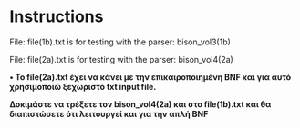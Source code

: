# Instructions

File:  file(1b).txt is for testing with the parser:  bison_vol3(1b) <br>

File:  file(2a).txt is for testing with the parser:  bison_vol4(2a)  <br>

<p><strong>&#x2022; To file(2a).txt έχει να κάνει με την επικαιροποιημένη BNF και για αυτό χρησιμοποιώ ξεχωριστό txt 
input file.  <br>

Δοκιμάστε να τρέξετε τον bison_vol4(2a) και στο file(1b).txt και θα διαπιστώσετε ότι λειτουργεί και για την απλή BNF
</strong></p>

